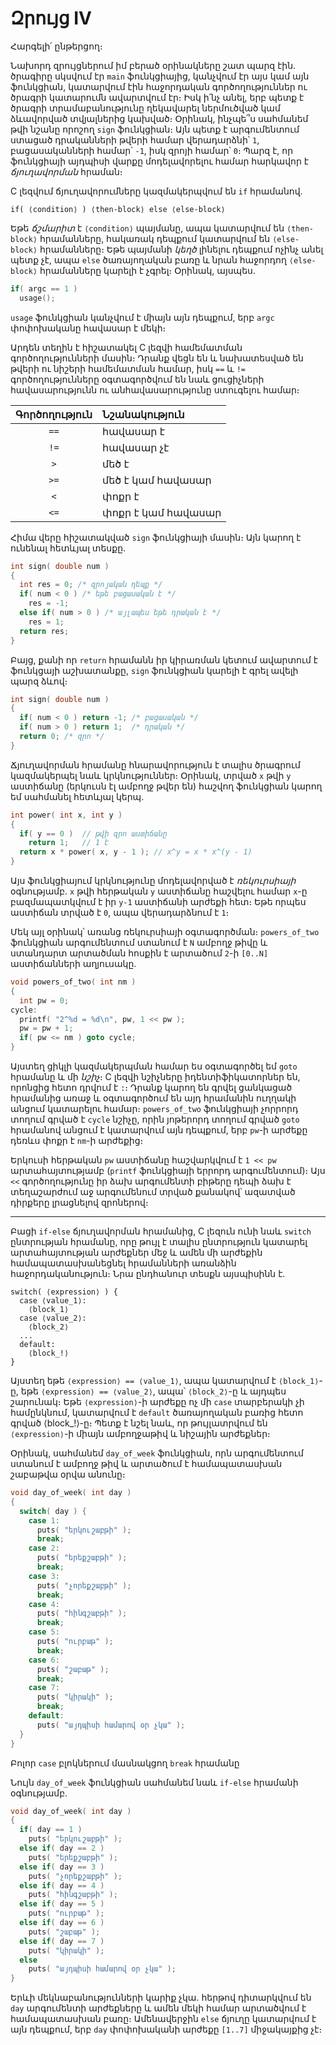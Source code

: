 # Զրույց IV

Հարգելի՛ ընթերցող։

Նախորդ զրույցներում իմ բերած օրինակները շատ պարզ էին․ ծրագիրը սկսվում էր `main` ֆունկցիայից, կանչվում էր այս կամ այն ֆունկցիան, կատարվում էին հաջորդական գործողություններ ու ծրագրի կատարումն ավարտվում էր։ Իսկ ի՛նչ անել, երբ պետք է ծրագրի տրամաբանությունը ղեկավարել ներմուծված կամ ձևավորված տվյալներից կախված։ Օրինակ, ինչպե՞ս սահմանեմ թվի նշանը որոշող `sign` ֆունկցիան։ Այն պետք է արգումենտում ստացած դրականների թվերի համար վերադարձնի՝ `1`, բացասականների համար՝ `-1`, իսկ զրոյի համար՝ `0`։ Պարզ է, որ ֆունկցիայի այդպիսի վարքը մոդելավորելու համար հարկավոր է *ճյուղավորման* հրաման։

C լեզվում ճյուղավորումները կազմակերպվում են `if` հրամանով.

```
if( ⟨condition⟩ ) ⟨then-block⟩ else ⟨else-block⟩
```

Եթե *ճշմարիտ* է `⟨condition⟩` պայմանը, ապա կատարվում են `⟨then-block⟩` հրամանները, հակառակ դեպքում կատարվում են `⟨else-block⟩` հրամանները։ Եթե պայմանի *կեղծ* լինելու դեպքում ոչինչ անել պետք չէ, ապա `else` ծառայողական բառը և նրան հաջորդող `⟨else-block⟩` հրամանները կարելի է չգրել։ Օրինակ, այսպես.

```c
if( argc == 1 )
  usage();
```

`usage` ֆունկցիան կանչվում է միայն այն դեպքում, երբ `argc` փոփոխականը հավասար է մեկի։ 

Արդեն տեղին է հիշատակել C լեզվի համեմատման գործողությունների մասին։ Դրանք վեցն են և նախատեսված են թվերի ու նիշերի համեմատման համար, իսկ `==` և `!=` գործողությունները օգտագործվում են նաև ցուցիչների հավասարությունն ու անհավասարությունը ստուգելու համար։

Գործողություն | Նշանակություն
:--------------:|:------------------
`==`            | հավասար է
`!=`            | հավասար չէ
`>`             | մեծ է
`>=`            | մեծ է կամ հավասար
`<`             | փոքր է
`<=`            | փոքր է կամ հավասար

Հիմա վերը հիշատակված `sign` ֆունկցիայի մասին։ Այն կարող է ունենալ հետևյալ տեսքը.

```c
int sign( double num )
{
  int res = 0; /* զրոյական դեպք */
  if( num < 0 ) /* եթե բացասական է */
    res = -1;
  else if( num > 0 ) /* այլապես եթե դրական է */
    res = 1;
  return res;
}
```

Բայց, քանի որ `return` հրամանն իր կիրառման կետում ավարտում է ֆունկցայի աշխատանքը, `sign` ֆունկցիան կարելի է գրել ավելի պարզ ձևով։

```c
int sign( double num )
{
  if( num < 0 ) return -1; /* բացասական */
  if( num > 0 ) return 1;  /* դրական */
  return 0; /* զրո */
}
```

Ճյուղավորման հրամանը հնարավորություն է տալիս ծրագրում կազմակերպել նաև կրկնություններ։ Օրինակ, տրված `x` թվի `y` աստիճանը (երկուսն էլ ամբողջ թվեր են) հաշվող ֆունկցիան կարող եմ սահմանել հետևյալ կերպ.

```c
int power( int x, int y )
{
  if( y == 0 )  // թվի զրո աստիճանը
    return 1;   // 1 է
  return x * power( x, y - 1 ); // x^y = x * x^(y - 1)
}
```

Այս ֆունկցիայում կրկնությունը մոդելավորված է *ռեկուրսիայի* օգնությամբ. `x` թվի հերթական `y` աստիճանը հաշվելու համար `x`-ը բազմապատկվում է իր `y-1` աստիճանի արժեքի հետ։ Եթե որպես աստիճան տրված է `0`, ապա վերադարձնում է `1`։

Մեկ այլ օրինակ՝ առանց ռեկուրսիայի օգտագործման։ `powers_of_two` ֆունկցիան արգումենտում ստանում է `N` ամբողջ թիվը և ստանդարտ արտածման հոսքին է արտածում `2`-ի `[0..N]` աստիճանների աղյուսակը.

```c
void powers_of_two( int nm )
{
  int pw = 0;
cycle:
  printf( "2^%d = %d\n", pw, 1 << pw );
  pw = pw + 1;
  if( pw <= nm ) goto cycle;
}
```

Այստեղ ցիկլի կազմակերպման համար ես օգտագործել եմ `goto` հրամանը և մի *նշիչ*։ C լեզվի նշիչները իդենտիֆիկատորներ են, որոնցից հետո դրվում է `:`։ Դրանք կարող են գրվել ցանկացած հրամանից առաջ և օգտագործում են այդ հրամանին ուղղակի անցում կատարելու համար։ `powers_of_two` ֆունկցիայի չորրորդ տողում գրված է `cycle` նշիչը, որին յոթերորդ տողում գրված `goto` հրամանով անցում է կատարվում այն դեպքում, երբ `pw`-ի արժեքը դեռևս փոքր է `nm`-ի արժեքից։

Երկուսի հերթական `pw` աստիճանը հաշվարկվում է `1 << pw` արտահայտությամբ (`printf` ֆունկցիայի երրորդ արգումենտում)։ Այս `<<` գործողությունը իր ձախ արգումենտի բիթերը դեպի ձախ է տեղաշարժում աջ արգումենում տրված քանակով՝ ազատված դիրքերը լրացնելով զրոներով։

----

Բացի `if-else` ճյուղավորման հրամանից, C լեզուն ունի նաև `switch` ընտրության հրամանը, որը թույլ է տալիս ընտրություն կատարել արտահայտության արժեքներ մեջ և ամեն մի արժեքին համապատասխանեցնել հրամանների առանձին հաջորդականություն։ Նրա ընդհանուր տեսքն այսպիսինն է.

```
switch( ⟨expression⟩ ) {
  case ⟨value_1⟩:
    ⟨block_1⟩
  case ⟨value_2⟩:
    ⟨block_2⟩
  ...
  default:
    ⟨block_!⟩
}
```

Այստեղ եթե `⟨expression⟩ == ⟨value_1⟩`, ապա կատարվում է `⟨block_1⟩`-ը, եթե `⟨expression⟩ == ⟨value_2⟩`, ապա՝ `⟨block_2⟩`-ը և այդպես շարունակ։ Եթե `⟨expression⟩`-ի արժեքը ոչ մի `case` տարբերակի չի համընկնում, կատարվում է `default` ծառայողական բառից հետո գրված ⟨block_!⟩-ը։ Պետք է նշել նաև, որ թույլատրվում են `⟨expression⟩`-ի միայն ամբողջաթիվ և նիշային արժեքներ։

Օրինակ, սահմանեմ `day_of_week` ֆունկցիան, որն արգումենտում ստանում է ամբողջ թիվ և արտածում է համապատասխան շաբաթվա օրվա անունը։

```c
void day_of_week( int day )
{
  switch( day ) {
    case 1:
      puts( "երկուշաբթի" );
      break;
    case 2:
      puts( "երեքշաբթի" );
      break;
    case 3:
      puts( "չորեքշաբթի" );
      break;
    case 4:
      puts( "հինգշաբթի" );
      break;
    case 5:
      puts( "ուրբաթ" );
      break;
    case 6:
      puts( "շաբաթ" );
      break;
    case 7:
      puts( "կիրակի" );
      break;
    default:
      puts( "այդպիսի համարով օր չկա" );
  }
}
```

Բոլոր `case` բլոկներում մասնակցող `break` հրամանը 

Նույն `day_of_week` ֆունկցիան սահմանեմ նաև `if-else` հրամանի օգնությամբ.

```c
void day_of_week( int day )
{
  if( day == 1 )
    puts( "երկուշաբթի" );
  else if( day == 2 )
    puts( "երեքշաբթի" );
  else if( day == 3 )
    puts( "չորեքշաբթի" );
  else if( day == 4 )
    puts( "հինգշաբթի" );
  else if( day == 5 )
    puts( "ուրբաթ" );
  else if( day == 6 )
    puts( "շաբաթ" );
  else if( day == 7 )
    puts( "կիրակի" );
  else
    puts( "այդպիսի համարով օր չկա" );
}
```

Երևի մեկնաբանությունների կարիք չկա. հերթով դիտարկվում են `day` արգումենտի արժեքները և ամեն մեկի համար արտածվում է համապատասխան բառը։ Ամենավերջին `else` ճյուղը կատարվում է այն դեպքում, երբ `day` փոփոխականի արժեքը `[1..7]` միջակայքից չէ։




